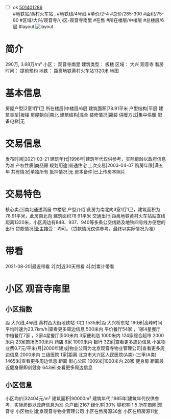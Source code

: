 - [ ] ok [501401286](https://bj.5i5j.com/ershoufang/501401286.html)  
 #地铁站/黄村火车站 ,  #地铁线/4号线
#单价/2-4 #总价/285-300 #面积/75-80   #区域/大兴/观音寺/小区-观音寺南里 #在售 #所在楼层/中楼层 #总楼层/6层 #layout 
![layout](http://image2a.5i5j.com/bdir/layout/5c412f3900624d07811909ab1df7cc06.jpg_P5.jpg) 
# 简介 
 290万,  3.68万/m² 
小区： 观音寺南里
建筑类型： 板楼
区域： 大兴 观音寺
看房时间： 提前预约
地铁： 距离地铁黄村火车站1320米 地图
# 基本信息 
 房屋户型|2室1厅1卫
所在楼层|中楼层/6层
建筑面积|78.91平米
户型结构|平层
建筑类型|板楼
房屋朝向|南北
建筑结构|混合
装修情况|简装
供暖方式|集中供暖
配备电梯|无
# 交易信息 
 发布时间|2021-03-21
建筑年代|1996年|建筑年代仅供参考，实际房龄以政府信息为准
产权性质|商品房
规划用途|普通住宅
上次交易|2003-04-07
购房年限|满五年
共有情况|单独所有
抵押情况|无
房本备件|已上传房本照片
# 交易特色 
 核心卖点|南北通透两居 中楼层
户型介绍|此房为南北向3室1厅1卫，建筑面积为78.91平米，此房南北向 建筑面积78.91平米
交通出行|距离地铁黄村火车站站直线距离1320米，小区周边有848、937、940等多条公交线路及地铁四号线方便您的出行
贷款情况|业主接受：均可。（贷款情况仅供参考，最终以实际情况为准）
# 带看 
 2021-08-20|最近带看	 2|次|近30天带看	 4|次|累计带看
# 小区 观音寺南里
## 小区指数 
 距 大兴线,4号线 黄村西大街地铁站-C口 1535米|距 大兴桥东站 190米|高峰时间平均时速为23.7km/h|查看更多周边信息
500米内 平价餐厅54家 ，1家4星餐厅
中档餐厅7家 ，2家4星餐厅|500米内 3家便利店
1000米内 124家综合超市
2000米内 23家商场|500米内 药店 8家
1000米内 银行 32家|查看更多周边信息
小区物业费0.7元/平米/月|2000年建成|物业公司为北京观音寺物业管理公司|查看更多周边信息
2000米内 三级医院 1家|距离 北京市大兴区人民医院(A类) (三甲/A类) 1465米|查看更多周边信息
距离 街心公园 1009米|1000米内 28家 健身房
距离最近健身房即刻健身 643米|查看更多周边信息
## 小区信息 
 小区均价|32404元/m²
建筑面积|90000m²
建筑年代|1985年|建筑年代仅供参考，实际房龄以政府信息为准
总户数|2167
绿化率|30%
容积率|1.5
所在商圈|观音寺
小区物业|北京观音寺物业管理公司
小区在售房源36套
小区在租房源11套
